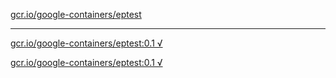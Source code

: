[gcr.io/google-containers/eptest](https://hub.docker.com/r/anjia0532/google-containers.eptest/tags/) 

----
[gcr.io/google-containers/eptest:0.1 √](https://hub.docker.com/r/anjia0532/google-containers.eptest/tags/)

[gcr.io/google-containers/eptest:0.1 √](https://hub.docker.com/r/anjia0532/google-containers.eptest/tags/)


